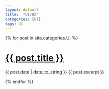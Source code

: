 ```yaml
---
layout: default
title:  "UI/UX"
categories: [UI]
tags: UI
---
```


<div class="correction">
  {% for post in site.categories.UI %}
    <h1><a href="{{ post.url }}">{{ post.title }}</a></h1>
    <span>{{ post.date | date_to_string }}</span>
      <span>{{ post.excerpt }}</span>
    
  {% endfor %}
</div>
